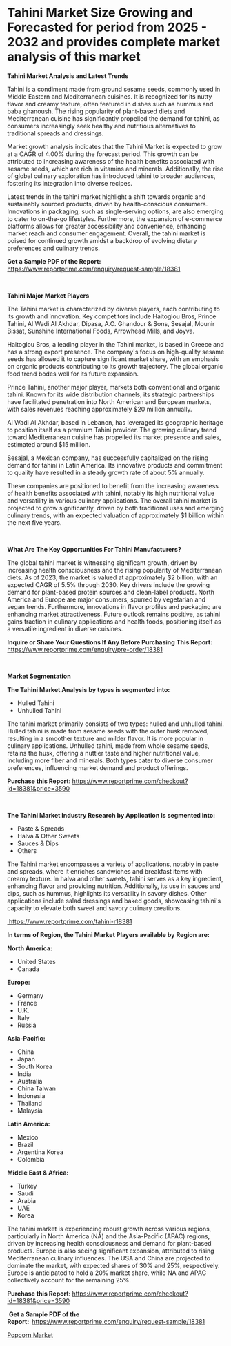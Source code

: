 <p><h1>Tahini Market Size Growing and Forecasted for period from 2025 - 2032 and provides complete market analysis of this market</h1></p><p><strong>Tahini Market Analysis and Latest Trends</strong></p>
<p><p>Tahini is a condiment made from ground sesame seeds, commonly used in Middle Eastern and Mediterranean cuisines. It is recognized for its nutty flavor and creamy texture, often featured in dishes such as hummus and baba ghanoush. The rising popularity of plant-based diets and Mediterranean cuisine has significantly propelled the demand for tahini, as consumers increasingly seek healthy and nutritious alternatives to traditional spreads and dressings.</p><p>Market growth analysis indicates that the Tahini Market is expected to grow at a CAGR of 4.00% during the forecast period. This growth can be attributed to increasing awareness of the health benefits associated with sesame seeds, which are rich in vitamins and minerals. Additionally, the rise of global culinary exploration has introduced tahini to broader audiences, fostering its integration into diverse recipes.</p><p>Latest trends in the tahini market highlight a shift towards organic and sustainably sourced products, driven by health-conscious consumers. Innovations in packaging, such as single-serving options, are also emerging to cater to on-the-go lifestyles. Furthermore, the expansion of e-commerce platforms allows for greater accessibility and convenience, enhancing market reach and consumer engagement. Overall, the tahini market is poised for continued growth amidst a backdrop of evolving dietary preferences and culinary trends.</p></p>
<p><strong>Get a Sample PDF of the Report:&nbsp;</strong> <a href="https://www.reportprime.com/enquiry/request-sample/18381?utm_campaign=2652&utm_medium=2&utm_source=Github&utm_content=ia&utm_term=19032025&utm_id=tahini">https://www.reportprime.com/enquiry/request-sample/18381</a></p>
<p>&nbsp;</p>
<p><strong>Tahini Major Market Players</strong></p>
<p><p>The Tahini market is characterized by diverse players, each contributing to its growth and innovation. Key competitors include Haitoglou Bros, Prince Tahini, Al Wadi Al Akhdar, Dipasa, A.O. Ghandour & Sons, Sesajal, Mounir Bissat, Sunshine International Foods, Arrowhead Mills, and Joyva. </p><p>Haitoglou Bros, a leading player in the Tahini market, is based in Greece and has a strong export presence. The company's focus on high-quality sesame seeds has allowed it to capture significant market share, with an emphasis on organic products contributing to its growth trajectory. The global organic food trend bodes well for its future expansion.</p><p>Prince Tahini, another major player, markets both conventional and organic tahini. Known for its wide distribution channels, its strategic partnerships have facilitated penetration into North American and European markets, with sales revenues reaching approximately $20 million annually. </p><p>Al Wadi Al Akhdar, based in Lebanon, has leveraged its geographic heritage to position itself as a premium Tahini provider. The growing culinary trend toward Mediterranean cuisine has propelled its market presence and sales, estimated around $15 million. </p><p>Sesajal, a Mexican company, has successfully capitalized on the rising demand for tahini in Latin America. Its innovative products and commitment to quality have resulted in a steady growth rate of about 5% annually.</p><p>These companies are positioned to benefit from the increasing awareness of health benefits associated with tahini, notably its high nutritional value and versatility in various culinary applications. The overall tahini market is projected to grow significantly, driven by both traditional uses and emerging culinary trends, with an expected valuation of approximately $1 billion within the next five years.</p></p>
<p>&nbsp;</p>
<p><strong>What Are The Key Opportunities For Tahini Manufacturers?</strong></p>
<p><p>The global tahini market is witnessing significant growth, driven by increasing health consciousness and the rising popularity of Mediterranean diets. As of 2023, the market is valued at approximately $2 billion, with an expected CAGR of 5.5% through 2030. Key drivers include the growing demand for plant-based protein sources and clean-label products. North America and Europe are major consumers, spurred by vegetarian and vegan trends. Furthermore, innovations in flavor profiles and packaging are enhancing market attractiveness. Future outlook remains positive, as tahini gains traction in culinary applications and health foods, positioning itself as a versatile ingredient in diverse cuisines.</p></p>
<p><strong>Inquire or Share Your Questions If Any Before Purchasing This Report:</strong> <a href="https://www.reportprime.com/enquiry/pre-order/18381?utm_campaign=2652&utm_medium=2&utm_source=Github&utm_content=ia&utm_term=19032025&utm_id=tahini">https://www.reportprime.com/enquiry/pre-order/18381</a></p>
<p>&nbsp;</p>
<p><strong>Market Segmentation</strong></p>
<p><strong>The Tahini Market Analysis by types is segmented into:</strong></p>
<p><ul><li>Hulled Tahini</li><li>Unhulled Tahini</li></ul></p>
<p><p>The tahini market primarily consists of two types: hulled and unhulled tahini. Hulled tahini is made from sesame seeds with the outer husk removed, resulting in a smoother texture and milder flavor. It is more popular in culinary applications. Unhulled tahini, made from whole sesame seeds, retains the husk, offering a nuttier taste and higher nutritional value, including more fiber and minerals. Both types cater to diverse consumer preferences, influencing market demand and product offerings.</p></p>
<p><strong>Purchase this Report:&nbsp;</strong><a href="https://www.reportprime.com/checkout?id=18381&price=3590&utm_campaign=2652&utm_medium=2&utm_source=Github&utm_content=ia&utm_term=19032025&utm_id=tahini">https://www.reportprime.com/checkout?id=18381&price=3590</a></p>
<p>&nbsp;</p>
<p><strong>The Tahini Market Industry Research by Application is segmented into:</strong></p>
<p><ul><li>Paste & Spreads</li><li>Halva & Other Sweets</li><li>Sauces & Dips</li><li>Others</li></ul></p>
<p><p>The Tahini market encompasses a variety of applications, notably in paste and spreads, where it enriches sandwiches and breakfast items with creamy texture. In halva and other sweets, tahini serves as a key ingredient, enhancing flavor and providing nutrition. Additionally, its use in sauces and dips, such as hummus, highlights its versatility in savory dishes. Other applications include salad dressings and baked goods, showcasing tahini's capacity to elevate both sweet and savory culinary creations.</p></p>
<p><a href="https://www.reportprime.com/tahini-r18381?utm_campaign=2652&utm_medium=2&utm_source=Github&utm_content=ia&utm_term=19032025&utm_id=tahini">&nbsp;https://www.reportprime.com/tahini-r18381</a></p>
<p><strong>In terms of Region, the Tahini Market Players available by Region are:</strong></p>
<p>
    <p> <strong> North America: </strong>
        <ul>
            <li>United States</li>
            <li>Canada</li>
        </ul>
        </p> 
    <p> <strong> Europe: </strong>
        <ul>
            <li>Germany</li>
            <li>France</li>
            <li>U.K.</li>
            <li>Italy</li>
            <li>Russia</li>
        </ul>
        </p> 
    <p> <strong> Asia-Pacific: </strong>
        <ul>
            <li>China</li>
            <li>Japan</li>
            <li>South Korea</li>
            <li>India</li>
            <li>Australia</li>
            <li>China Taiwan</li>
            <li>Indonesia</li>
            <li>Thailand</li>
            <li>Malaysia</li>
        </ul>
        </p> 
    <p> <strong> Latin America: </strong>
        <ul>
            <li>Mexico</li>
            <li>Brazil</li>
            <li>Argentina Korea</li>
            <li>Colombia</li>
        </ul>
        </p> 
    <p> <strong> Middle East & Africa: </strong>
        <ul>
            <li>Turkey</li>
            <li>Saudi</li>
            <li>Arabia</li>
            <li>UAE</li>
            <li>Korea</li>
        </ul>
    </p>
    </p>
<p><p>The tahini market is experiencing robust growth across various regions, particularly in North America (NA) and the Asia-Pacific (APAC) regions, driven by increasing health consciousness and demand for plant-based products. Europe is also seeing significant expansion, attributed to rising Mediterranean culinary influences. The USA and China are projected to dominate the market, with expected shares of 30% and 25%, respectively. Europe is anticipated to hold a 20% market share, while NA and APAC collectively account for the remaining 25%.</p></p>
<p><strong>Purchase this Report: </strong><a href="https://www.reportprime.com/checkout?id=18381&price=3590&utm_campaign=2652&utm_medium=2&utm_source=Github&utm_content=ia&utm_term=19032025&utm_id=tahini">https://www.reportprime.com/checkout?id=18381&price=3590</a></p>
<p>&nbsp;<strong>Get a Sample PDF of the Report:&nbsp;&nbsp;</strong><a href="https://www.reportprime.com/enquiry/request-sample/18381?utm_campaign=2652&utm_medium=2&utm_source=Github&utm_content=ia&utm_term=19032025&utm_id=tahini">https://www.reportprime.com/enquiry/request-sample/18381</a></p>
<p><strong></strong></p>
<p><p><a href="https://github.com/oliveroste6/Market-Research-Report-List-1/blob/main/popcorn-market.md?utm_campaign=2652&utm_medium=2&utm_source=Github&utm_content=ia&utm_term=19032025&utm_id=tahini">Popcorn Market</a></p></p>